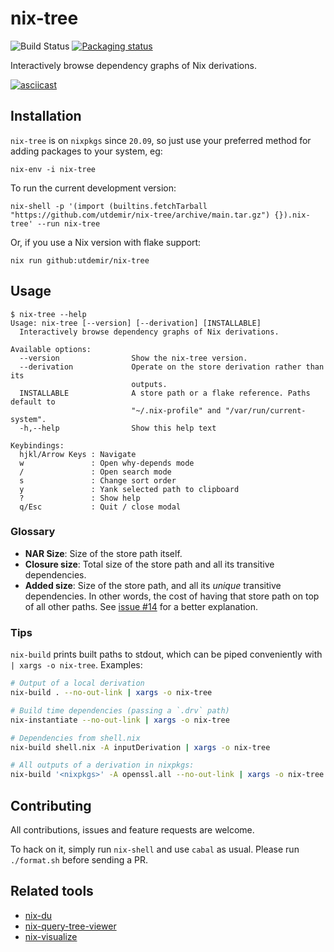 # nix-tree

![Build Status](https://github.com/utdemir/nix-tree/workflows/nix-build/badge.svg)
[![Packaging status](https://repology.org/badge/vertical-allrepos/haskell:nix-tree.svg)](https://repology.org/project/haskell:nix-tree/versions)

Interactively browse dependency graphs of Nix derivations.

[![asciicast](https://asciinema.org/a/cnilbmPXW51g97hdNJZcM5F6h.svg)](https://asciinema.org/a/cnilbmPXW51g97hdNJZcM5F6h)

## Installation

`nix-tree` is on `nixpkgs` since `20.09`, so just use your preferred method for adding packages to your system, eg:

```
nix-env -i nix-tree
```

To run the current development version:

```
nix-shell -p '(import (builtins.fetchTarball "https://github.com/utdemir/nix-tree/archive/main.tar.gz") {}).nix-tree' --run nix-tree
```

Or, if you use a Nix version with flake support:

```
nix run github:utdemir/nix-tree
```

## Usage

```
$ nix-tree --help
Usage: nix-tree [--version] [--derivation] [INSTALLABLE]
  Interactively browse dependency graphs of Nix derivations.

Available options:
  --version                Show the nix-tree version.
  --derivation             Operate on the store derivation rather than its
                           outputs.
  INSTALLABLE              A store path or a flake reference. Paths default to
                           "~/.nix-profile" and "/var/run/current-system".
  -h,--help                Show this help text

Keybindings:
  hjkl/Arrow Keys : Navigate
  w               : Open why-depends mode
  /               : Open search mode
  s               : Change sort order
  y               : Yank selected path to clipboard
  ?               : Show help
  q/Esc           : Quit / close modal
```

### Glossary

* **NAR Size**: Size of the store path itself.
* **Closure size**: Total size of the store path and all its transitive dependencies.
* **Added size**:  Size of the store path, and all its _unique_ transitive
  dependencies. In other words, the cost of having that store path on top
  of all other paths. See [issue #14] for a better explanation.

[issue #14]: https://github.com/utdemir/nix-tree/issues/14

### Tips

`nix-build` prints built paths to stdout, which can be piped conveniently
with `| xargs -o nix-tree`. Examples:

```bash
# Output of a local derivation
nix-build . --no-out-link | xargs -o nix-tree

# Build time dependencies (passing a `.drv` path)
nix-instantiate --no-out-link | xargs -o nix-tree

# Dependencies from shell.nix
nix-build shell.nix -A inputDerivation | xargs -o nix-tree

# All outputs of a derivation in nixpkgs:
nix-build '<nixpkgs>' -A openssl.all --no-out-link | xargs -o nix-tree
```

## Contributing

All contributions, issues and feature requests are welcome.

To hack on it, simply run `nix-shell` and use `cabal` as usual. Please run `./format.sh` before sending a PR.

## Related tools

* [nix-du](https://github.com/symphorien/nix-du)
* [nix-query-tree-viewer](https://github.com/cdepillabout/nix-query-tree-viewer)
* [nix-visualize](https://github.com/craigmbooth/nix-visualize)
